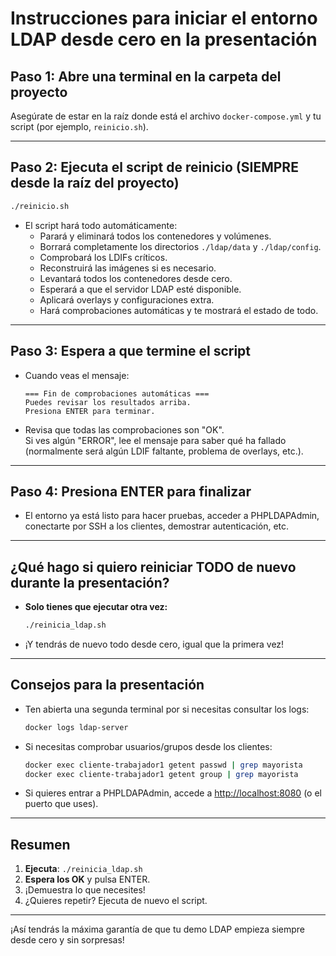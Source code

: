 # Instrucciones para iniciar el entorno LDAP desde cero en la presentación

## Paso 1: Abre una terminal en la carpeta del proyecto

Asegúrate de estar en la raíz donde está el archivo `docker-compose.yml` y tu script (por ejemplo, `reinicio.sh`).

---

## Paso 2: Ejecuta el script de reinicio **(SIEMPRE desde la raíz del proyecto)**

```bash
./reinicio.sh
```

- El script hará todo automáticamente:  
  - Parará y eliminará todos los contenedores y volúmenes.
  - Borrará completamente los directorios `./ldap/data` y `./ldap/config`.
  - Comprobará los LDIFs críticos.
  - Reconstruirá las imágenes si es necesario.
  - Levantará todos los contenedores desde cero.
  - Esperará a que el servidor LDAP esté disponible.
  - Aplicará overlays y configuraciones extra.
  - Hará comprobaciones automáticas y te mostrará el estado de todo.

---

## Paso 3: Espera a que termine el script

- Cuando veas el mensaje:
  ```
  === Fin de comprobaciones automáticas ===
  Puedes revisar los resultados arriba.
  Presiona ENTER para terminar.
  ```
- Revisa que todas las comprobaciones son "OK".  
  Si ves algún "ERROR", lee el mensaje para saber qué ha fallado (normalmente será algún LDIF faltante, problema de overlays, etc.).

---

## Paso 4: Presiona ENTER para finalizar

- El entorno ya está listo para hacer pruebas, acceder a PHPLDAPAdmin, conectarte por SSH a los clientes, demostrar autenticación, etc.

---

## ¿Qué hago si quiero reiniciar TODO de nuevo durante la presentación?

- **Solo tienes que ejecutar otra vez:**
  ```bash
  ./reinicia_ldap.sh
  ```
- ¡Y tendrás de nuevo todo desde cero, igual que la primera vez!

---

## Consejos para la presentación

- Ten abierta una segunda terminal por si necesitas consultar los logs:
  ```bash
  docker logs ldap-server
  ```
- Si necesitas comprobar usuarios/grupos desde los clientes:
  ```bash
  docker exec cliente-trabajador1 getent passwd | grep mayorista
  docker exec cliente-trabajador1 getent group | grep mayorista
  ```
- Si quieres entrar a PHPLDAPAdmin, accede a [http://localhost:8080](http://localhost:8080) (o el puerto que uses).

---

## Resumen

1. **Ejecuta**: `./reinicia_ldap.sh`
2. **Espera los OK** y pulsa ENTER.
3. ¡Demuestra lo que necesites!
4. ¿Quieres repetir? Ejecuta de nuevo el script.

---

¡Así tendrás la máxima garantía de que tu demo LDAP empieza siempre desde cero y sin sorpresas!
